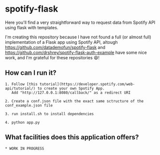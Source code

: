 # spotify-flask

Here you'll find a very straightforward way to request data from Spotify API using flask with templates.

I'm creating this repository because I have not found a full (or almost full) implementation of a Flask app using Spotify API, altough
https://github.com/datademofun/spotify-flask and https://github.com/drshrey/spotify-flask-auth-example have some nice work, and I'm
grateful for these repositories :smile:!

## How can I run it?

    1. Follow [this tutorial](https://developer.spotify.com/web-api/tutorial/) to create your own Spotify App.
       Add "http://127.0.0.1:8080/callback/" as a redirect URI

    2. Create a conf.json file with the exact same sctructure of the conf_example.json file

    3. run install.sh to install dependencies

    4. python app.py

## What facilities does this application offers?

    * WORK IN PROGRESS
